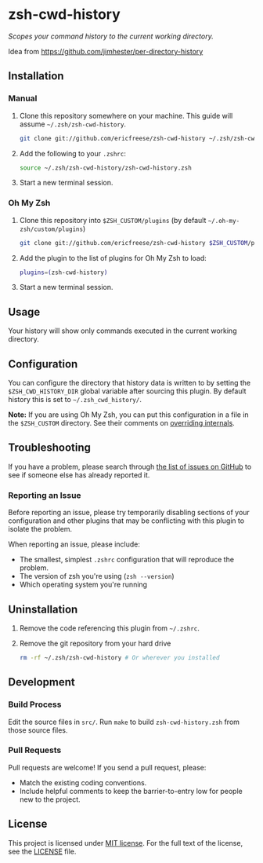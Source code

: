 # zsh-cwd-history

_Scopes your command history to the current working directory._

Idea from https://github.com/jimhester/per-directory-history


## Installation

### Manual

1. Clone this repository somewhere on your machine. This guide will assume `~/.zsh/zsh-cwd-history`.

    ```sh
    git clone git://github.com/ericfreese/zsh-cwd-history ~/.zsh/zsh-cwd-history
    ```

2. Add the following to your `.zshrc`:

    ```sh
    source ~/.zsh/zsh-cwd-history/zsh-cwd-history.zsh
    ```

3. Start a new terminal session.


### Oh My Zsh

1. Clone this repository into `$ZSH_CUSTOM/plugins` (by default `~/.oh-my-zsh/custom/plugins`)

    ```sh
    git clone git://github.com/ericfreese/zsh-cwd-history $ZSH_CUSTOM/plugins/zsh-cwd-history
    ```

2. Add the plugin to the list of plugins for Oh My Zsh to load:

    ```sh
    plugins=(zsh-cwd-history)
    ```

3. Start a new terminal session.


## Usage

Your history will show only commands executed in the current working directory.


## Configuration

You can configure the directory that history data is written to by setting the `$ZSH_CWD_HISTORY_DIR` global variable after sourcing this plugin. By default history this is set to `~/.zsh_cwd_history/`.

**Note:** If you are using Oh My Zsh, you can put this configuration in a file in the `$ZSH_CUSTOM` directory. See their comments on [overriding internals](https://github.com/robbyrussell/oh-my-zsh/wiki/Customization#overriding-internals).


## Troubleshooting

If you have a problem, please search through [the list of issues on GitHub](https://github.com/ericfreese/zsh-cwd-history/issues) to see if someone else has already reported it.


### Reporting an Issue

Before reporting an issue, please try temporarily disabling sections of your configuration and other plugins that may be conflicting with this plugin to isolate the problem.

When reporting an issue, please include:

- The smallest, simplest `.zshrc` configuration that will reproduce the problem.
- The version of zsh you're using (`zsh --version`)
- Which operating system you're running


## Uninstallation

1. Remove the code referencing this plugin from `~/.zshrc`.

2. Remove the git repository from your hard drive

    ```sh
    rm -rf ~/.zsh/zsh-cwd-history # Or wherever you installed
    ```


## Development

### Build Process

Edit the source files in `src/`. Run `make` to build `zsh-cwd-history.zsh` from those source files.


### Pull Requests

Pull requests are welcome! If you send a pull request, please:

- Match the existing coding conventions.
- Include helpful comments to keep the barrier-to-entry low for people new to the project.


## License

This project is licensed under [MIT license](http://opensource.org/licenses/MIT).
For the full text of the license, see the [LICENSE](LICENSE) file.
